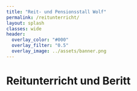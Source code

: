```yaml
---
title: "Reit- und Pensionsstall Wolf"
permalink: /reitunterricht/
layout: splash
classes: wide
header:
  overlay_color: "#000"
  overlay_filter: "0.5"
  overlay_image: ../assets/banner.png
---
```


# Reitunterricht und Beritt
